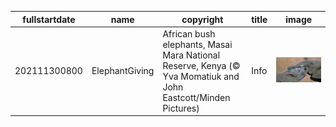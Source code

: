 |fullstartdate|name|copyright|title|image|
|--|--|--|--|--|
202111300800|ElephantGiving|African bush elephants, Masai Mara National Reserve, Kenya (© Yva Momatiuk and John Eastcott/Minden Pictures)|Info|![](/en-AU/2021/12/202111300800ElephantGiving.jpg)|
